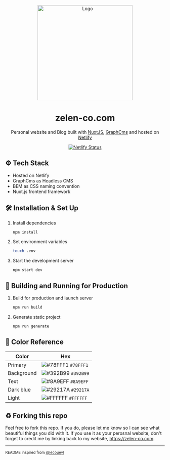 <div align="center">
  <img alt="Logo" src="https://zelen-co.com/logo-preview.png" width="300" />
</div>
<h1 align="center">
  zelen-co.com
</h1>
<p align="center">
  Personal website and Blog built with <a href="https://nuxtjs.org"target="_blank" rel="noopener noreferrer">NuxtJS</a>, <a href="https://graphcms.com/" target="_blank" rel="noopener noreferrer">GraphCms</a> and hosted on <a href="https://www.netlify.com"target="_blank" rel="noopener noreferrer">Netlify</a>
</p>

<p align="center">
  <a href="https://app.netlify.com/sites/lecouey/deploys"target="_blank" rel="noopener noreferrer">
    <img src="https://api.netlify.com/api/v1/badges/8d9c041f-c71a-4ff1-b2a8-7d328ef72297/deploy-status" alt="Netlify Status" />
  </a>
</p>

## ⚙️ Tech Stack

- Hosted on Netlify
- GraphCms as Headless CMS
- BEM as CSS naming convention
- Nuxt.js frontend framework

## 🛠 Installation & Set Up

1. Install dependencies

   ```sh
   npm install
   ```

2. Set environment variables

   ```sh
   touch .env
   ```

3. Start the development server

   ```sh
   npm start dev
   ```

## 🚀 Building and Running for Production

1. Build for production and launch server

   ```sh
   npm run build
   ```

2. Generate static project

   ```sh
   npm run generate
   ```



## 🎨 Color Reference

| Color      | Hex                                                                |
| ---------- | ------------------------------------------------------------------ |
| Primary    | ![#78FFF1](https://via.placeholder.com/10/78FFF1?text=+) `#78FFF1` |
| Background | ![#392B99](https://via.placeholder.com/10/392B99?text=+) `#392B99` |
| Text       | ![#8A9EFF](https://via.placeholder.com/10/8A9EFF?text=+) `#8A9EFF` |
| Dark blue  | ![#29217A](https://via.placeholder.com/10/29217A?text=+) `#29217A` |
| Light      | ![#FFFFFF](https://via.placeholder.com/10/FFFFFF?text=+) `#FFFFFF` |


## ♻️ Forking this repo

Feel free to fork this repo. If you do, please let me know so I can see what beautiful things you did with it.
If you use it as your perosnal website, don't forget to credit me by linking back to my website, https://zelen-co.com.

---
<sup>README inspired from [@lecoueyl](https://github.com/lecoueyl/lecouey.me/blob/master/README.md)</sup>

